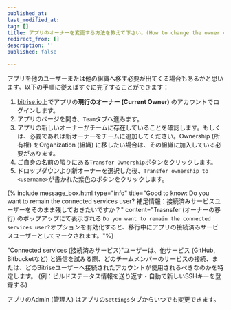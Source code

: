 ```yaml
---
published_at:
last_modified_at:
tag: []
title: アプリのオーナーを変更する方法を教えて下さい。(How to change the owner of an app?)
redirect_from: []
description: ''
published: false

---
```

アプリを他のユーザーまたは他の組織へ移す必要が出てくる場合もあるかと思います。以下の手順に従えばすぐに完了することができます：

1. [bitrise.io](https://www.bitrise.io)上でアプリの**現行のオーナー (Current Owner)** のアカウントでログインします。
2. アプリのページを開き、`Team`タブへ進みます。
3. アプリの新しいオーナーがチームに存在していることを確認します。もしくは、必要であれば新オーナーをチームに追加してください。Ownership (所有権) をOrganization (組織) に移したい場合は、その組織に加入している必要があります。
4. ご自身の名前の隣りにある`Transfer Ownership`ボタンをクリックします。
5. ドロップダウンより新オーナーを選択した後、`Transfer ownership to <username>`が書かれた紫色のボタンをクリックします。

{% include message_box.html type="info" title="Good to know: Do you want to remain the connected services user? 補足情報：接続済みサービスユーザーをそのまま残しておきたいですか？" content="Trasnsfer (オーナーの移行) のポップアップにて表示される `Do you want to remain the connected services user?`オプションを有効化すると、移行中にアプリの接続済みサービスユーザーとしてマークされます。"%}

"Connected services (接続済みサービス)"ユーザーは、他サービス (GitHub, Bitbucketなど) と通信を試みる際、どのチームメンバーのサービスの接続、または、どのBitriseユーザーへ接続されたアカウントが使用されるべきなのかを特定します。 (例：ビルドステータス情報を送り返す・自動で新しいSSHキーを登録する)

アプリのAdmin (管理人) はアプリの`Settings`タブからいつでも変更できます。